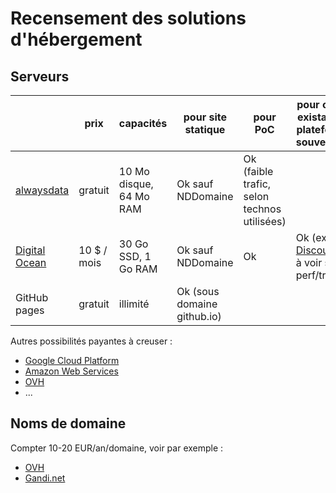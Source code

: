 Recensement des solutions d'hébergement
=======================================

## Serveurs

|          | prix | capacités | pour site statique | pour PoC | pour outils existants / plateforme souveraine |
|----------|------|-----------|--------------------|----------|-----------------------------------------------|
|[alwaysdata](https://www.alwaysdata.com/)|gratuit| 10 Mo disque, 64 Mo RAM | Ok sauf NDDomaine | Ok (faible trafic, selon technos utilisées) | |
|[Digital Ocean](https://www.digitalocean.com)| 10 $ / mois | 30 Go SSD, 1 Go RAM | Ok sauf NDDomaine | Ok | Ok (ex. [Discourse](http://www.discourse.org/)), à voir selon perf/trafic |
|GitHub pages| gratuit | illimité | Ok (sous domaine github.io) |  |  |

Autres possibilités payantes à creuser :
* [Google Cloud Platform](https://cloud.google.com/)
* [Amazon Web Services](https://aws.amazon.com)
* [OVH](https://www.ovh.com/fr/)
* ...

## Noms de domaine

Compter 10-20 EUR/an/domaine, voir par exemple :

* [OVH](https://www.ovh.com/fr/domaines/)
* [Gandi.net](http://www.gandi.net/domaine)
